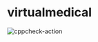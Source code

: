 # virtualmedical
![cppcheck-action](https://github.com/105051/virtualmedical/workflows/cppcheck-action/badge.svg)
